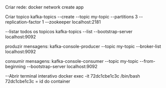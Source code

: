 Criar rede:
docker network create app


Criar topico 
kafka-topics --create --topic my-topic --partitions 3 --replication-factor 1 --zookeeper localhost:2181


--listar todos os topicos
kafka-topics --list --bootstrap-server localhost:9092


produzir mensagens:
kafka-console-producer --topic my-topic --broker-list localhost:9092

consumir mensagens:
kafka-console-consumer --topic my-topic --from-beginning --bootstrap-server localhost:9092



--Abrir terminal interativo
docker exec -it 72dc1cbe1c3c /bin/bash
72dc1cbe1c3c  = id do container